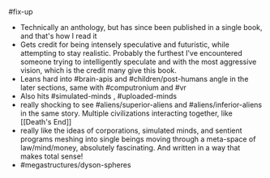 #fix-up
- Technically an anthology, but has since been published in a single book, and that's how I read it
- Gets credit for being intensely speculative and futuristic, while attempting to stay realistic. Probably the furthest I've encountered someone trying to intelligently speculate and with the most aggressive vision, which is the credit many give this book. 
- Leans hard into #brain-apis and #children/post-humans angle in the later sections, same with #computronium and #vr 
- Also hits #simulated-minds , #uploaded-minds 
- really shocking to see #aliens/superior-aliens and #aliens/inferior-aliens in the same story. Multiple civilizations interacting together, like [[Death's End]]
- really like the ideas of corporations, simulated minds, and sentient programs meshing into single beings moving through a meta-space of law/mind/money, absolutely fascinating. And written in a way that makes total sense!
- #megastructures/dyson-spheres 